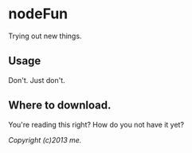 nodeFun
=======

Trying out new things.

Usage
-----

 Don't. Just don't.

Where to download.
------------------

 You're reading this right? How do you not have it yet?

*Copyright (c)2013 me.*